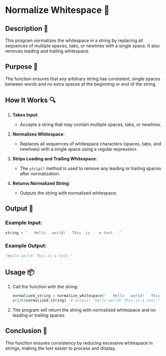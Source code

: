 # Normalize Whitespace 🧹

## Description 📝

This program normalizes the whitespace in a string by replacing all sequences of multiple spaces, tabs, or newlines with a single space.
It also removes leading and trailing whitespace.

## Purpose 🎯

The function ensures that any arbitrary string has consistent, single spaces between words and no extra spaces at the beginning or end of the string.

## How It Works 🔍

1. **Takes Input**:

    - Accepts a string that may contain multiple spaces, tabs, or newlines.

2. **Normalizes Whitespace**:

    - Replaces all sequences of whitespace characters (spaces, tabs, and newlines) with a single space using a regular expression.

3. **Strips Leading and Trailing Whitespace**:

    - The `strip()` method is used to remove any leading or trailing spaces after normalization.

4. **Returns Normalized String**:
    - Outputs the string with normalized whitespace.

## Output 📜

### Example Input:

```python
string = "   Hello   world!   This  is    a test.  "
```

### Example Output:

```python
"Hello world! This is a test."
```

## Usage 📦

1. Call the function with the string:

    ```python
    normalized_string = normalize_whitespace("   Hello   world!   This  is    a test.  ")
    print(normalized_string)  # Output: "Hello world! This is a test."
    ```

2. The program will return the string with normalized whitespace and no leading or trailing spaces.

## Conclusion 🚀

This function ensures consistency by reducing excessive whitespace in strings, making the text easier to process and display.
